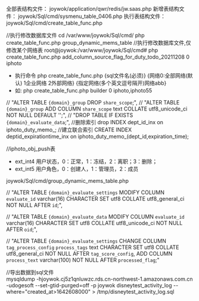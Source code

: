 全部表结构文件：
joywok/application/qwr/redis/jw.saas.php
新增表结构文件：
joywok/Sql/cmd/sysmenu_table_0406.php
执行表结构文件：
joywok/Sql/cmd/create_table_func.php

//执行修改数据库文件
cd /var/www/joywok/Sql/cmd/
php create_table_func.php group_dynamic_mems_table
//执行修改数据库文件,仅修改某个网络表
root@joywok:/var/www/joywok/Sql/cmd# php create_table_func.php add_column_source_flag_for_duty_todo_20211208 0 iphoto
 * 执行命令 php create_table_func.php {sql文件名(必须)} {网络0:全部网络(默认) 1企业网络 2外部网络} {指定网络(多个英文逗号隔开)网络abb}
 * 如: php create_table_func.php builder 0 iphoto,iphoto55

//    "ALTER TABLE `{domain}_group` DROP `share_scope`;",
//    "ALTER TABLE `{domain}_group` ADD COLUMN `share_scope` text COLLATE utf8_unicode_ci NOT NULL DEFAULT '';",
//	"DROP TABLE IF EXISTS `{domain}_evaluate_data`;",
//删除索引
drop INDEX dept_id_inx on iphoto_duty_memo_;
//建立联合索引
CREATE INDEX deptid_expirationtime_inx on iphoto_duty_memo_(dept_id,expiration_time);

//iphoto_obj_push表
* ext_int4 用户状态，0：正常，1：冻结，2：离职；3：删除；
* ext_int5 用户角色，0：创建人，1：管理员，2：成员

joywok/Sql/cmd/group_dynamic_mems_table.php

//    "ALTER TABLE `{domain}_evaluate_settings` MODIFY COLUMN `evaluate_id` varchar(16) CHARACTER SET utf8 COLLATE utf8_general_ci NOT NULL AFTER `id`;",

//    "ALTER TABLE `{domain}_evaluate_data` MODIFY COLUMN `evaluate_id` varchar(16) CHARACTER SET utf8 COLLATE utf8_unicode_ci NOT NULL AFTER `oid`;",

//    "ALTER TABLE `{domain}_evaluate_settings` CHANGE COLUMN `tag_process_config` `process_tags` text CHARACTER SET utf8 COLLATE utf8_general_ci NOT NULL AFTER `tag_score_config`, ADD COLUMN `process_text` varchar(100) NOT NULL AFTER `processed_flag`;"

//导出数据到sql文件	
mysqldump -hjoywok.cj5z1qnluwzc.rds.cn-northwest-1.amazonaws.com.cn -udogesoft --set-gtid-purged=off -p joywok disneytest_activity_log --where="created_at>1642608000" > /tmp/disneytest_activity_log.sql